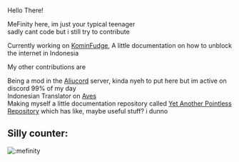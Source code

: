 Hello There!

MeFinity here, im just your typical teenager  
sadly cant code but i still try to contribute

Currently working on [KominFudge](https://github.com/MeFinity/KominFudge), A little documentation on how to unblock the internet in Indonesia

My other contributions are

Being a mod in the [Aliucord](https://github.com/Aliucord) server, kinda nyeh to put here but im active on discord 99% of my day  
Indonesian Translator on [Aves](https://github.com/deckerst/Aves)  
Making myself a little documentation repository called [Yet Another Pointless Repository](https://github.com/MeFinity/YAPR) which has like, maybe useful stuff? i dunno

## Silly counter:
![:mefinity](https://count.getloli.com/get/@:mefinity?theme=rule34)
